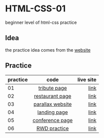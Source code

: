 # HTML-CSS-01
 beginner level of html-css practice

## Idea
 the practice idea comes from the [website](https://www.geeksforgeeks.org/top-10-projects-for-beginners-to-practice-html-and-css-skills/)
 
 
## Practice
| practice        | code           | live site  |
| ------------- |:-------------:| -----:|
| 01     | [tribute page](https://github.com/MacenoQ/HTML-CSS-01/tree/master/01-tribute-page)| [link](mq-tribute-page.netlify.app) |
| 02     | [restaurant page](https://github.com/MacenoQ/HTML-CSS-01/tree/master/02-restaurant-page)| [link](mq-restaurant-page.netlify.app) |
| 03     | [parallax website](https://github.com/MacenoQ/HTML-CSS-01/tree/master/03-parallax-website)| [link]() |
| 04     | [landing page](https://github.com/MacenoQ/HTML-CSS-01/tree/master/04-landing-page)| [link]() |
| 05     | [conference page](https://github.com/MacenoQ/HTML-CSS-01/tree/master/05-conference-page-rework)| [link]() |
| 06     | [RWD practice](https://github.com/MacenoQ/HTML-CSS-01/tree/master/06-RWD-practice)| [link]() |
